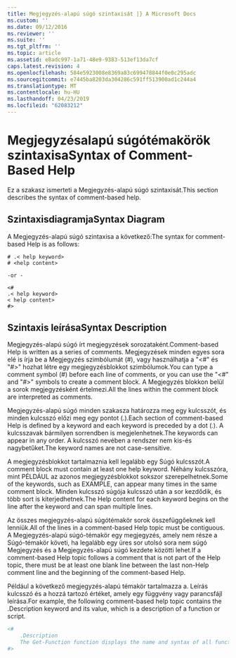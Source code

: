 ```yaml
---
title: Megjegyzés-alapú súgó szintaxisát |} A Microsoft Docs
ms.custom: ''
ms.date: 09/12/2016
ms.reviewer: ''
ms.suite: ''
ms.tgt_pltfrm: ''
ms.topic: article
ms.assetid: e8adc997-1a71-48e9-9383-513ef13da7cf
caps.latest.revision: 4
ms.openlocfilehash: 584e5923008e8369a83c699478844f0e0c295adc
ms.sourcegitcommit: e7445ba8203da304286c591ff513900ad1c244a4
ms.translationtype: MT
ms.contentlocale: hu-HU
ms.lasthandoff: 04/23/2019
ms.locfileid: "62083212"
---
```

# <a name="syntax-of-comment-based-help"></a><span data-ttu-id="dae3d-102">Megjegyzésalapú súgótémakörök szintaxisa</span><span class="sxs-lookup"><span data-stu-id="dae3d-102">Syntax of Comment-Based Help</span></span>

<span data-ttu-id="dae3d-103">Ez a szakasz ismerteti a Megjegyzés-alapú súgó szintaxisát.</span><span class="sxs-lookup"><span data-stu-id="dae3d-103">This section describes the syntax of comment-based help.</span></span>

## <a name="syntax-diagram"></a><span data-ttu-id="dae3d-104">Szintaxisdiagramja</span><span class="sxs-lookup"><span data-stu-id="dae3d-104">Syntax Diagram</span></span>

 <span data-ttu-id="dae3d-105">A Megjegyzés-alapú súgó szintaxisa a következő:</span><span class="sxs-lookup"><span data-stu-id="dae3d-105">The syntax for comment-based Help is as follows:</span></span>

```
# .< help keyword>
# <help content>

-or -

<#
.< help keyword>
< help content>
#>
```

## <a name="syntax-description"></a><span data-ttu-id="dae3d-106">Szintaxis leírása</span><span class="sxs-lookup"><span data-stu-id="dae3d-106">Syntax Description</span></span>

 <span data-ttu-id="dae3d-107">Megjegyzés-alapú súgó írt megjegyzések sorozataként.</span><span class="sxs-lookup"><span data-stu-id="dae3d-107">Comment-based Help is written as a series of comments.</span></span> <span data-ttu-id="dae3d-108">Megjegyzések minden egyes sora elé is írja be a Megjegyzés szimbólumát (#), vagy használhatja a "\<#" és "#>" hozhat létre egy megjegyzésblokkot szimbólumok.</span><span class="sxs-lookup"><span data-stu-id="dae3d-108">You can type a comment symbol (#) before each line of comments, or you can use the "\<#" and "#>" symbols to create a comment block.</span></span> <span data-ttu-id="dae3d-109">A Megjegyzés blokkon belül a sorok megjegyzésként értelmezi.</span><span class="sxs-lookup"><span data-stu-id="dae3d-109">All the lines within the comment block are interpreted as comments.</span></span>

 <span data-ttu-id="dae3d-110">Megjegyzés-alapú súgó minden szakasza határozza meg egy kulcsszót, és minden kulcsszó előzi meg egy pontot (.).</span><span class="sxs-lookup"><span data-stu-id="dae3d-110">Each section of comment-based Help is defined by a keyword and each keyword is preceded by a dot (.).</span></span> <span data-ttu-id="dae3d-111">A kulcsszavak bármilyen sorrendben is megjelenhetnek.</span><span class="sxs-lookup"><span data-stu-id="dae3d-111">The keywords can appear in any order.</span></span> <span data-ttu-id="dae3d-112">A kulcsszó nevében a rendszer nem kis-és nagybetűket.</span><span class="sxs-lookup"><span data-stu-id="dae3d-112">The keyword names are not case-sensitive.</span></span>

 <span data-ttu-id="dae3d-113">A megjegyzésblokkot tartalmaznia kell legalább egy Súgó kulcsszót.</span><span class="sxs-lookup"><span data-stu-id="dae3d-113">A comment block must contain at least one help keyword.</span></span> <span data-ttu-id="dae3d-114">Néhány kulcsszóra, mint PÉLDÁUL az azonos megjegyzésblokkot sokszor szerepelhetnek.</span><span class="sxs-lookup"><span data-stu-id="dae3d-114">Some of the keywords, such as EXAMPLE, can appear many times in the same comment block.</span></span> <span data-ttu-id="dae3d-115">Minden kulcsszó súgója kulcsszó után a sor kezdődik, és több sort is kiterjedhetnek.</span><span class="sxs-lookup"><span data-stu-id="dae3d-115">The Help content for each keyword begins on the line after the keyword and can span multiple lines.</span></span>

 <span data-ttu-id="dae3d-116">Az összes megjegyzés-alapú súgótémakör sorok összefüggőeknek kell lenniük.</span><span class="sxs-lookup"><span data-stu-id="dae3d-116">All of the lines in a comment-based Help topic must be contiguous.</span></span> <span data-ttu-id="dae3d-117">A Megjegyzés-alapú súgó-témakör egy megjegyzés, amely nem része a Súgó-témakör követi, ha legalább egy üres sor utolsó sora nem súgó Megjegyzés és a Megjegyzés-alapú súgó kezdete közötti lehet.</span><span class="sxs-lookup"><span data-stu-id="dae3d-117">If a comment-based Help topic follows a comment that is not part of the Help topic, there must be at least one blank line between the last non-Help comment line and the beginning of the comment-based Help.</span></span>

 <span data-ttu-id="dae3d-118">Például a következő megjegyzés-alapú témakör tartalmazza a. Leírás kulcsszó és a hozzá tartozó értéket, amely egy függvény vagy parancsfájl leírása.</span><span class="sxs-lookup"><span data-stu-id="dae3d-118">For example, the following comment-based help topic contains the .Description keyword and its value, which is a description of a function or script.</span></span>

```powershell
<#
    .Description
    The Get-Function function displays the name and syntax of all functions in the session.
#>
```